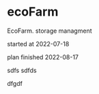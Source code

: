 # ecoFarm
EcoFarm. storage managment


started at 2022-07-18


plan finished 2022-08-17


sdfs
sdfds

dfgdf

